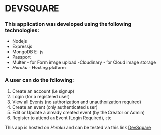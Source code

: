 # DEVSQUARE

### This application was developed using the following technologies:
- Nodejs
- Expressjs 
- MongoDB
E- js
- Passport
- Multer - for Form image upload
-Cloudinary - for Cloud image storage
- *Heroku* - Hosting platform

### A user can do the following:

1. Create an account (i.e signup)
2. Login (for a registered user)
3. View all Events (no authorization and unauthorization required)
4. Create an event (only authenticated user)
5. Edit or Update a already created event (by the Creator or Admin)
6. Register to attend an Event (Login Required), etc

This app is hosted on *Heroku* and can be tested via this link [DevSquare](https://meetupdev.herokuapp.com/)



